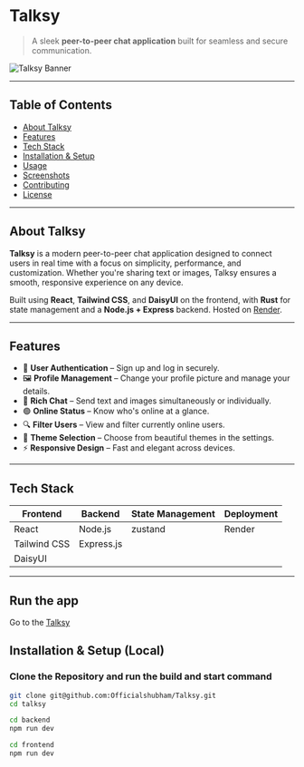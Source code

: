 # Talksy

> A sleek **peer-to-peer chat application** built for seamless and secure communication.

![Talksy Banner](<img width="1800" height="898" alt="Image" src="https://github.com/user-attachments/assets/8ead05c6-1c86-45dc-9020-af24a6a61a89" />) 

---

## Table of Contents

- [About Talksy](#about-talksy)  
- [Features](#features)  
- [Tech Stack](#tech-stack)  
- [Installation & Setup](#installation--setup)  
- [Usage](#usage)  
- [Screenshots](#screenshots)  
- [Contributing](#contributing)  
- [License](#license)  

---

## About Talksy

**Talksy** is a modern peer-to-peer chat application designed to connect users in real time with a focus on simplicity, performance, and customization. Whether you're sharing text or images, Talksy ensures a smooth, responsive experience on any device.

Built using **React**, **Tailwind CSS**, and **DaisyUI** on the frontend, with **Rust** for state management and a **Node.js + Express** backend. Hosted on [Render](https://render.com).

---

## Features

- 🔐 **User Authentication** – Sign up and log in securely.
- 🖼️ **Profile Management** – Change your profile picture and manage your details.
- 💬 **Rich Chat** – Send text and images simultaneously or individually.
- 🟢 **Online Status** – Know who's online at a glance.
- 🔍 **Filter Users** – View and filter currently online users.
- 🎨 **Theme Selection** – Choose from beautiful themes in the settings.
- ⚡ **Responsive Design** – Fast and elegant across devices.

---

## Tech Stack

| Frontend            | Backend          | State Management | Deployment |
|---------------------|------------------|------------------|------------|
| React               | Node.js          | zustand             | Render     |
| Tailwind CSS        | Express.js       |                  |            |
| DaisyUI             |                  |                  |            |

---
## Run the app

Go to the [Talksy](https://talksy-v6kw.onrender.com/)

## Installation & Setup (Local)

### Clone the Repository and run the build and start command

```bash
git clone git@github.com:Officialshubham/Talksy.git
cd talksy

cd backend
npm run dev

cd frontend
npm run dev


